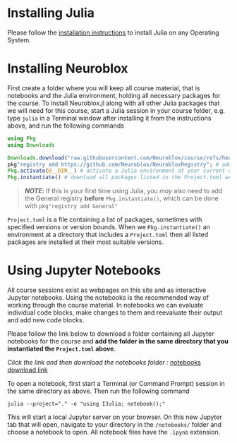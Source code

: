 # Installing Julia

Please follow the [installation instructions](https://julialang.org/downloads/) to install Julia on any Operating System.

# Installing Neuroblox

First create a folder where you will keep all course material, that is notebooks and the Julia environment, holding all necessary packages for the course. To install Neuroblox.jl along with all other Julia packages that we will need for this course, start a Julia session in your course folder, e.g. type `julia` in a Terminal window after installing it from the instructions above, and run the following commands

```julia 
using Pkg
using Downloads

Downloads.download("raw.githubusercontent.com/Neuroblox/course/refs/heads/main/Project.toml", joinpath(@__DIR__, "Project.toml"))
pkg"registry add https://github.com/Neuroblox/NeurobloxRegistry"; # add the Neuroblox Registry to the Julia registries to have access to Neuroblox.jl
Pkg.activate(@__DIR__) # activate a Julia environment at your current directory
Pkg.instantiate() # download all packages listed in the Project.toml we downloaded above
```
> **_NOTE_:**
> If this is your first time using Julia, you *may* also need to add the General registry **before** `Pkg.instantiate()`, which can be done with `pkg"registry add General"`

`Project.toml` is a file containing a list of packages, sometimes with specified versions or version bounds. When we `Pkg.instantiate()` an environment at a directory that includes a `Project.toml` then all listed packages are installed at their most suitable versions.

# Using Jupyter Notebooks

All course sessions exist as webpages on this site and as interactive Jupyter notebooks. Using the notebooks is the recommended way of working through the course material. In notebooks we can evaluate individual code blocks, make changes to them and reevaluate their output and add new code blocks. 

Please follow the link below to download a folder containing all Jupyter notebooks for the course and **add the folder in the same directory that you instantiated the `Project.toml` above**.

*Click the link and then download the notebooks folder :* [notebooks download link](https://drive.google.com/drive/folders/1InAV38X8GN86tqsec91tZ4DZcxQhc73l)

To open a notebook, first start a Terminal (or Command Prompt) session in the same directory as above. Then run the following command

```
julia --project="." -e "using IJulia; notebook();"
```

This will start a local Jupyter server on your browser. On this new Jupyter tab that will open, navigate to your directory in the `/notebooks/` folder and choose a notebook to open. All notebook files have the `.ipynb` extension.

